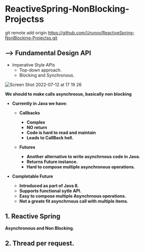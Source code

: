 # ReactiveSpring-NonBlocking-Projectss

git remote add origin https://github.com/Urunov/ReactiveSpring-NonBlocking-Projectss.git

## --> Fundamental Design API 

 * Imperative Style APIs
    - Top-down approach.
    - Blocking and Synchronous.
    
 ![Screen Shot 2022-07-12 at 17 19 26](https://user-images.githubusercontent.com/11626327/178488103-325c979e-f509-4c80-8e9b-52ba869298c9.png)


<b> We should to make calls asynchroous, basically non blocking <b>

* Currently in Java we have: 
  - Callbacks
     - Complex
     - NO return 
     - Code is hard to read and maintain
     - Leads to CallBack hell.
     
  - Futures
     - Another alternative to write asynchrnous code in Java.
     - Returns Future instance.
     - Hard to compose multiple asynchronous operations.

* Completable Future
   - Introduced as part of Java 8.
   - Supports functional sytle API.
   - Easy to compose multiple Asynchrnous operations.
   - Not a greate fit asynchrnous call with multiple items. 

## 1. Reactive Spring 

Asynchronous and Non Blocking.

## 2. Thread per request.
